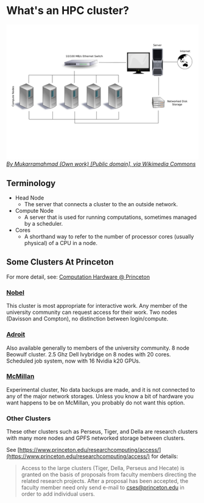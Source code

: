 # What's an HPC cluster?

[![Beowulf Cluster](beowulf.png)](beowulf.png)
[*By Mukarramahmad (Own work) [Public domain], via Wikimedia Commons*](https://commons.wikimedia.org/wiki/File:Beowulf.png)

## Terminology

* Head Node
  * The server that connects a cluster to the an outside network.
* Compute Node
  * A server that is used for running computations, sometimes managed by a scheduler.
* Cores
  * A shorthand way to refer to the number of
  processor cores (usually physical) of a CPU
  in a node.

## Some Clusters At Princeton
For more detail, see:
[Computation Hardware @ Princeton](https://www.princeton.edu/researchcomputing/computational-hardware/)

### [Nobel](https://www.princeton.edu/researchcomputing/computational-hardware/nobel/)
  This cluster is most appropriate for interactive work. Any member of the
  university community can request access for their work. Two nodes (Davisson and Compton), no distinction between login/compute.

### [Adroit](https://www.princeton.edu/researchcomputing/computational-hardware/adroit/)
  Also available generally to members of the university community. 8 node Beowulf
  cluster. 2.5 Ghz Dell Ivybridge on 8 nodes with 20 cores. Scheduled job system, now with 16 Nvidia k20 GPUs.

### [McMillan](https://www.princeton.edu/researchcomputing/computational-hardware/experimental-systems/mcmillan/)
  Experimental cluster, No data backups are made, and it is
  not connected to any of the major network storages. Unless you know a bit of
  hardware you want happens to be on McMillan, you probably do not want this
  option.

### Other Clusters
  These other clusters such as Perseus, Tiger, and Della are research
  clusters with many more nodes and GPFS networked storage between clusters.

  See [https://www.princeton.edu/researchcomputing/access/](https://www.princeton.edu/researchcomputing/access/)
  for details:

  >Access to the large clusters (Tiger, Della, Perseus and Hecate) is granted on the basis of proposals from faculty members directing the related research projects. After a proposal has been accepted, the faculty member need only send e-mail to cses@princeton.edu in order to add individual users.
